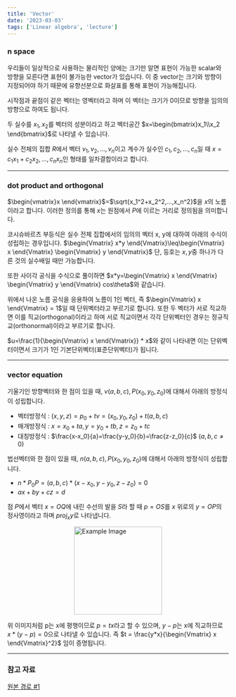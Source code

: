 ```yaml
---
title: 'Vector'
date: '2023-03-03'
tags: ['Linear algebra', 'lecture']
---
```


### n space

우리들이 일상적으로 사용하는 물리적인 양에는 크기만 알면 표현이 가능한 scalar와 방향을 모른다면 표현이 불가능한 vector가 있습니다. 이 중 vector는 크기와 방향이 지정되어야 하기 때문에 유향선분으로 화살표를 통해 표현이 가능해집니다.

시작점과 끝점이 같은 벡터는 영벡터라고 하며 이 벡터는 크기가 0이므로 방향을 임의의 방향으로 하여도 됩니다.

두 실수를 $x_1, x_2$를 벡터의 성분이라고 하고 벡터공간 $x=\begin{bmatrix}x_1\\x_2 \end{bmatrix}$로 나타낼 수 있습니다.

실수 전체의 집합 $R$에서 벡터 $v_1, v_2, … ,v_n$이고 계수가 실수인 $c_1, c_2, …, c_n$일 때 $x=c_1x_1 + c_2x_2, …, c_nx_n$인 형태를 일차결합이라고 합니다.

---

### dot product and orthogonal

$\begin{vmatrix}x \end{vmatrix}$=$\sqrt{x_1^2+x_2^2,…,x_n^2}$을 $x$의 노름이라고 합니다. 이러한 정의를 통해 $x$는 원점에서 $P$에 이르는 거리로 정의됨을 의미합니다.

코시슈바르츠 부등식은 실수 전체 집합에서의 임의의 벡터 x, y에 대하여 아래의 수식이 성립하는 경우입니다. $\begin{Vmatrix} x*y \end{Vmatrix}\leq\begin{Vmatrix} x \end{Vmatrix} \begin{Vmatrix} y \end{Vmatrix}$ 단, 등호는 $x, y$중 하나가 다른 것의 실수배일 때만 가능합니다.

또한 사이각 공식을 수식으로 풀이하면 $x*y=\begin{Vmatrix} x \end{Vmatrix} \begin{Vmatrix} y \end{Vmatrix} cos\theta$와 같습니다.

위에서 나온 노름 공식을 응용하여 노름이 1인 벡터, 즉 $\begin{Vmatrix} x \end{Vmatrix} = 1$일 때 단위벡터라고 부르기로 합니다. 또한 두 벡터가 서로 직교하면 이를 직교(orthogonal)이라고 하며 서로 직교이면서 각각 단위벡터인 경우는 정규직교(orthonormal)이라고 부르기로 합니다.

$u=\frac{1}{\begin{Vmatrix} x \end{Vmatrix}} * x$와 같이 나타내면 이는 단위벡터이면서 크기가 1인 기본단위벡터(표준단위벡터)가 됩니다.

---

### vector equation

기울기인 방향벡터와 한 점이 있을 때, $v(a,b,c), P(x_0, y_0, z_0)$에 대해서 아래의 방정식이 성립합니다.

- 벡터방정식 : $(x, y, z) = p_0+tv = (x_0, y_0, z_0) + t(a, b, c)$
- 매개방정식 : $x=x_0 + ta, y=y_0 + tb, z=z_0 + tc$
- 대칭방정식 : $\frac{x-x_0}{a}=\frac{y-y_0}{b}=\frac{z-z_0}{c}$ ($a,b,c\neq 0$)

법선벡터와 한 점이 있을 때, $n(a,b,c), P(x_0, y_0, z_0)$에 대해서 아래의 방정식이 성립합니다.

- $n * P_0P = (a, b, c) * (x - x_0, y - y_0, z - z_0) = 0$
- $ax+by+cz = d$

점 $P$에서 벡터 $x=OQ$에 내린 수선의 발을 $S$라 할 때 $p=OS$를 $x$ 위로의 $y=OP$의 정사영이라고 하며 $proj_xy$로 나타냅니다.

<img src="https://velog.velcdn.com/images/devjo/post/d2c68274-0834-4e19-bc80-add8f34a479e/image.png" alt="Example Image" style="display: block; margin: 0 auto; height:200;" />

위 이미지처럼 p는 x에 평행이므로 $p = tx$라고 할 수 있으며, $y-p$는 x에 직교하므로 $x * (y-p) = 0$으로 나타낼 수 있습니다. 즉 $t = \frac{y*x}{\begin{Vmatrix} x \end{Vmatrix}^2}$ 임이 증명됩니다.

---

### 참고 자료

[원본 경로 #1](http://matrix.skku.ac.kr/2015-Album/BigBook-LinearAlgebra-2015.pdf)